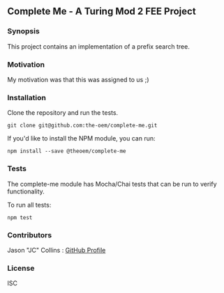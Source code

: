 ## Complete Me - A Turing Mod 2 FEE Project

### Synopsis

This project contains an implementation of a prefix search tree.

### Motivation

My motivation was that this was assigned to us ;)

### Installation

Clone the repository and run the tests.
```
git clone git@github.com:the-oem/complete-me.git
```

If you'd like to install the NPM module, you can run:
```
npm install --save @theoem/complete-me
```

### Tests

The complete-me module has Mocha/Chai tests that can be run to verify functionality.

To run all tests:
```
npm test
```
### Contributors

Jason "JC" Collins : [GitHub Profile](https://github.com/the-oem)

### License
ISC
